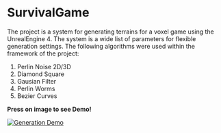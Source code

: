 # SurvivalGame
The project is a system for generating terrains for a voxel game using the UnrealEngine 4.
The system is a wide list of parameters for flexible generation settings.
The following algorithms were used within the framework of the project:

1. Perlin Noise 2D/3D
2. Diamond Square
3. Gausian Filter
4. Perlin Worms
5. Bezier Curves

**Press on image to see Demo!**

[![Generation Demo](https://img.youtube.com/vi/vyDTDbUEysk/0.jpg)](https://www.youtube.com/watch?v=vyDTDbUEysk)
